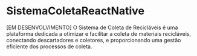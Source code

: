 # SistemaColetaReactNative
[EM DESENVOLVIMENTO] O Sistema de Coleta de Recicláveis é uma plataforma dedicada a otimizar e facilitar a coleta de materiais recicláveis, conectando descartadores e coletores, e proporcionando uma gestão eficiente dos processos de coleta.
